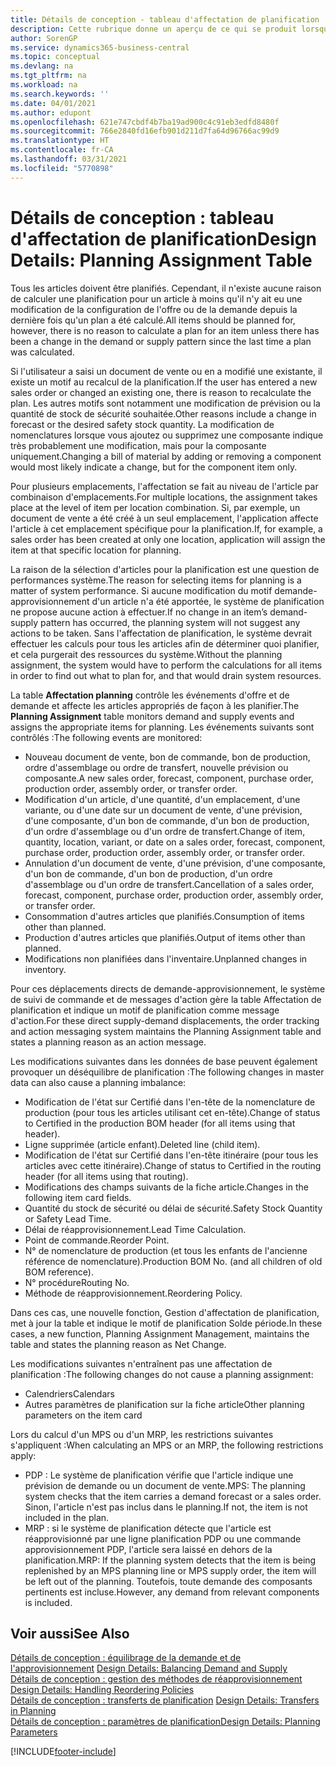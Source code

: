```yaml
---
title: Détails de conception - tableau d'affectation de planification | Microsoft Docs
description: Cette rubrique donne un aperçu de ce qui se produit lorsque vous modifiez la planification d'un article.
author: SorenGP
ms.service: dynamics365-business-central
ms.topic: conceptual
ms.devlang: na
ms.tgt_pltfrm: na
ms.workload: na
ms.search.keywords: ''
ms.date: 04/01/2021
ms.author: edupont
ms.openlocfilehash: 621e747cbdf4b7ba19ad900c4c91eb3edfd8480f
ms.sourcegitcommit: 766e2840fd16efb901d211d7fa64d96766ac99d9
ms.translationtype: HT
ms.contentlocale: fr-CA
ms.lasthandoff: 03/31/2021
ms.locfileid: "5770898"
---
```

# <a name="design-details-planning-assignment-table"></a><span data-ttu-id="39cfe-103">Détails de conception : tableau d'affectation de planification</span><span class="sxs-lookup"><span data-stu-id="39cfe-103">Design Details: Planning Assignment Table</span></span>
<span data-ttu-id="39cfe-104">Tous les articles doivent être planifiés. Cependant, il n'existe aucune raison de calculer une planification pour un article à moins qu'il n'y ait eu une modification de la configuration de l'offre ou de la demande depuis la dernière fois qu'un plan a été calculé.</span><span class="sxs-lookup"><span data-stu-id="39cfe-104">All items should be planned for, however, there is no reason to calculate a plan for an item unless there has been a change in the demand or supply pattern since the last time a plan was calculated.</span></span>  

<span data-ttu-id="39cfe-105">Si l'utilisateur a saisi un document de vente ou en a modifié une existante, il existe un motif au recalcul de la planification.</span><span class="sxs-lookup"><span data-stu-id="39cfe-105">If the user has entered a new sales order or changed an existing one, there is reason to recalculate the plan.</span></span> <span data-ttu-id="39cfe-106">Les autres motifs sont notamment une modification de prévision ou la quantité de stock de sécurité souhaitée.</span><span class="sxs-lookup"><span data-stu-id="39cfe-106">Other reasons include a change in forecast or the desired safety stock quantity.</span></span> <span data-ttu-id="39cfe-107">La modification de nomenclatures lorsque vous ajoutez ou supprimez une composante indique très probablement une modification, mais pour la composante uniquement.</span><span class="sxs-lookup"><span data-stu-id="39cfe-107">Changing a bill of material by adding or removing a component would most likely indicate a change, but for the component item only.</span></span>  

<span data-ttu-id="39cfe-108">Pour plusieurs emplacements, l'affectation se fait au niveau de l'article par combinaison d'emplacements.</span><span class="sxs-lookup"><span data-stu-id="39cfe-108">For multiple locations, the assignment takes place at the level of item per location combination.</span></span> <span data-ttu-id="39cfe-109">Si, par exemple, un document de vente a été créé à un seul emplacement, l'application affecte l'article à cet emplacement spécifique pour la planification.</span><span class="sxs-lookup"><span data-stu-id="39cfe-109">If, for example, a sales order has been created at only one location, application will assign the item at that specific location for planning.</span></span>  

<span data-ttu-id="39cfe-110">La raison de la sélection d'articles pour la planification est une question de performances système.</span><span class="sxs-lookup"><span data-stu-id="39cfe-110">The reason for selecting items for planning is a matter of system performance.</span></span> <span data-ttu-id="39cfe-111">Si aucune modification du motif demande-approvisionnement d'un article n'a été apportée, le système de planification ne propose aucune action à effectuer.</span><span class="sxs-lookup"><span data-stu-id="39cfe-111">If no change in an item’s demand-supply pattern has occurred, the planning system will not suggest any actions to be taken.</span></span> <span data-ttu-id="39cfe-112">Sans l'affectation de planification, le système devrait effectuer les calculs pour tous les articles afin de déterminer quoi planifier, et cela purgerait des ressources du système.</span><span class="sxs-lookup"><span data-stu-id="39cfe-112">Without the planning assignment, the system would have to perform the calculations for all items in order to find out what to plan for, and that would drain system resources.</span></span>  

<span data-ttu-id="39cfe-113">La table **Affectation planning** contrôle les événements d'offre et de demande et affecte les articles appropriés de façon à les planifier.</span><span class="sxs-lookup"><span data-stu-id="39cfe-113">The **Planning Assignment** table monitors demand and supply events and assigns the appropriate items for planning.</span></span> <span data-ttu-id="39cfe-114">Les événements suivants sont contrôlés :</span><span class="sxs-lookup"><span data-stu-id="39cfe-114">The following events are monitored:</span></span>  

* <span data-ttu-id="39cfe-115">Nouveau document de vente, bon de commande, bon de production, ordre d'assemblage ou ordre de transfert, nouvelle prévision ou composante.</span><span class="sxs-lookup"><span data-stu-id="39cfe-115">A new sales order, forecast, component, purchase order, production order, assembly order, or transfer order.</span></span>  
* <span data-ttu-id="39cfe-116">Modification d'un article, d'une quantité, d'un emplacement, d'une variante, ou d'une date sur un document de vente, d'une prévision, d'une composante, d'un bon de commande, d'un bon de production, d'un ordre d'assemblage ou d'un ordre de transfert.</span><span class="sxs-lookup"><span data-stu-id="39cfe-116">Change of item, quantity, location, variant, or date on a sales order, forecast, component, purchase order, production order, assembly order, or transfer order.</span></span>  
* <span data-ttu-id="39cfe-117">Annulation d'un document de vente, d'une prévision, d'une composante, d'un bon de commande, d'un bon de production, d'un ordre d'assemblage ou d'un ordre de transfert.</span><span class="sxs-lookup"><span data-stu-id="39cfe-117">Cancellation of a sales order, forecast, component, purchase order, production order, assembly order, or transfer order.</span></span>  
* <span data-ttu-id="39cfe-118">Consommation d'autres articles que planifiés.</span><span class="sxs-lookup"><span data-stu-id="39cfe-118">Consumption of items other than planned.</span></span>  
* <span data-ttu-id="39cfe-119">Production d'autres articles que planifiés.</span><span class="sxs-lookup"><span data-stu-id="39cfe-119">Output of items other than planned.</span></span>  
* <span data-ttu-id="39cfe-120">Modifications non planifiées dans l'inventaire.</span><span class="sxs-lookup"><span data-stu-id="39cfe-120">Unplanned changes in inventory.</span></span>  

<span data-ttu-id="39cfe-121">Pour ces déplacements directs de demande-approvisionnement, le système de suivi de commande et de messages d'action gère la table Affectation de planification et indique un motif de planification comme message d'action.</span><span class="sxs-lookup"><span data-stu-id="39cfe-121">For these direct supply-demand displacements, the order tracking and action messaging system maintains the Planning Assignment table and states a planning reason as an action message.</span></span>  

<span data-ttu-id="39cfe-122">Les modifications suivantes dans les données de base peuvent également provoquer un déséquilibre de planification :</span><span class="sxs-lookup"><span data-stu-id="39cfe-122">The following changes in master data can also cause a planning imbalance:</span></span>  

* <span data-ttu-id="39cfe-123">Modification de l'état sur Certifié dans l'en-tête de la nomenclature de production (pour tous les articles utilisant cet en-tête).</span><span class="sxs-lookup"><span data-stu-id="39cfe-123">Change of status to Certified in the production BOM header (for all items using that header).</span></span>  
* <span data-ttu-id="39cfe-124">Ligne supprimée (article enfant).</span><span class="sxs-lookup"><span data-stu-id="39cfe-124">Deleted line (child item).</span></span>  
* <span data-ttu-id="39cfe-125">Modification de l'état sur Certifié dans l'en-tête itinéraire (pour tous les articles avec cette itinéraire).</span><span class="sxs-lookup"><span data-stu-id="39cfe-125">Change of status to Certified in the routing header (for all items using that routing).</span></span>  
* <span data-ttu-id="39cfe-126">Modifications des champs suivants de la fiche article.</span><span class="sxs-lookup"><span data-stu-id="39cfe-126">Changes in the following item card fields.</span></span>  
* <span data-ttu-id="39cfe-127">Quantité du stock de sécurité ou délai de sécurité.</span><span class="sxs-lookup"><span data-stu-id="39cfe-127">Safety Stock Quantity or Safety Lead Time.</span></span>  
* <span data-ttu-id="39cfe-128">Délai de réapprovisionnement.</span><span class="sxs-lookup"><span data-stu-id="39cfe-128">Lead Time Calculation.</span></span>  
* <span data-ttu-id="39cfe-129">Point de commande.</span><span class="sxs-lookup"><span data-stu-id="39cfe-129">Reorder Point.</span></span>  
* <span data-ttu-id="39cfe-130">N° de nomenclature de production (et tous les enfants de l'ancienne référence de nomenclature).</span><span class="sxs-lookup"><span data-stu-id="39cfe-130">Production BOM No. (and all children of old BOM reference).</span></span>  
* <span data-ttu-id="39cfe-131">N° procédure</span><span class="sxs-lookup"><span data-stu-id="39cfe-131">Routing No.</span></span>  
* <span data-ttu-id="39cfe-132">Méthode de réapprovisionnement.</span><span class="sxs-lookup"><span data-stu-id="39cfe-132">Reordering Policy.</span></span>  

<span data-ttu-id="39cfe-133">Dans ces cas, une nouvelle fonction, Gestion d'affectation de planification, met à jour la table et indique le motif de planification Solde période.</span><span class="sxs-lookup"><span data-stu-id="39cfe-133">In these cases, a new function, Planning Assignment Management, maintains the table and states the planning reason as Net Change.</span></span>  

<span data-ttu-id="39cfe-134">Les modifications suivantes n'entraînent pas une affectation de planification :</span><span class="sxs-lookup"><span data-stu-id="39cfe-134">The following changes do not cause a planning assignment:</span></span>  

* <span data-ttu-id="39cfe-135">Calendriers</span><span class="sxs-lookup"><span data-stu-id="39cfe-135">Calendars</span></span>  
* <span data-ttu-id="39cfe-136">Autres paramètres de planification sur la fiche article</span><span class="sxs-lookup"><span data-stu-id="39cfe-136">Other planning parameters on the item card</span></span>  

<span data-ttu-id="39cfe-137">Lors du calcul d'un MPS ou d'un MRP, les restrictions suivantes s'appliquent :</span><span class="sxs-lookup"><span data-stu-id="39cfe-137">When calculating an MPS or an MRP, the following restrictions apply:</span></span>  

* <span data-ttu-id="39cfe-138">PDP : Le système de planification vérifie que l'article indique une prévision de demande ou un document de vente.</span><span class="sxs-lookup"><span data-stu-id="39cfe-138">MPS: The planning system checks that the item carries a demand forecast or a sales order.</span></span> <span data-ttu-id="39cfe-139">Sinon, l'article n'est pas inclus dans le planning.</span><span class="sxs-lookup"><span data-stu-id="39cfe-139">If not, the item is not included in the plan.</span></span>  
* <span data-ttu-id="39cfe-140">MRP : si le système de planification détecte que l'article est réapprovisionné par une ligne planification PDP ou une commande approvisionnement PDP, l'article sera laissé en dehors de la planification.</span><span class="sxs-lookup"><span data-stu-id="39cfe-140">MRP: If the planning system detects that the item is being replenished by an MPS planning line or MPS supply order, the item will be left out of the planning.</span></span> <span data-ttu-id="39cfe-141">Toutefois, toute demande des composants pertinents est incluse.</span><span class="sxs-lookup"><span data-stu-id="39cfe-141">However, any demand from relevant components is included.</span></span>  

## <a name="see-also"></a><span data-ttu-id="39cfe-142">Voir aussi</span><span class="sxs-lookup"><span data-stu-id="39cfe-142">See Also</span></span>  
<span data-ttu-id="39cfe-143">[Détails de conception : équilibrage de la demande et de l'approvisionnement](design-details-balancing-demand-and-supply.md) </span><span class="sxs-lookup"><span data-stu-id="39cfe-143">[Design Details: Balancing Demand and Supply](design-details-balancing-demand-and-supply.md) </span></span>  
<span data-ttu-id="39cfe-144">[Détails de conception : gestion des méthodes de réapprovisionnement](design-details-handling-reordering-policies.md) </span><span class="sxs-lookup"><span data-stu-id="39cfe-144">[Design Details: Handling Reordering Policies](design-details-handling-reordering-policies.md) </span></span>  
<span data-ttu-id="39cfe-145">[Détails de conception : transferts de planification](design-details-transfers-in-planning.md) </span><span class="sxs-lookup"><span data-stu-id="39cfe-145">[Design Details: Transfers in Planning](design-details-transfers-in-planning.md) </span></span>  
[<span data-ttu-id="39cfe-146">Détails de conception : paramètres de planification</span><span class="sxs-lookup"><span data-stu-id="39cfe-146">Design Details: Planning Parameters</span></span>](design-details-planning-parameters.md)  


[!INCLUDE[footer-include](includes/footer-banner.md)]